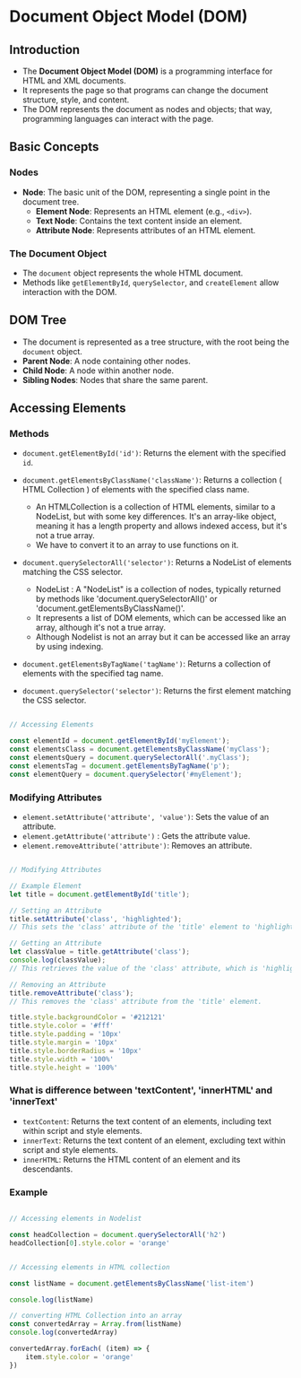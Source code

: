 # Document Object Model (DOM)

## Introduction

- The **Document Object Model (DOM)** is a programming interface for HTML and XML documents.
- It represents the page so that programs can change the document structure, style, and content.
- The DOM represents the document as nodes and objects; that way, programming languages can interact with the page.

## Basic Concepts

### Nodes

- **Node**: The basic unit of the DOM, representing a single point in the document tree.
  - **Element Node**: Represents an HTML element (e.g., `<div>`).
  - **Text Node**: Contains the text content inside an element.
  - **Attribute Node**: Represents attributes of an HTML element.

### The Document Object

- The `document` object represents the whole HTML document.
- Methods like `getElementById`, `querySelector`, and `createElement` allow interaction with the DOM.

## DOM Tree

- The document is represented as a tree structure, with the root being the `document` object.
- **Parent Node**: A node containing other nodes.
- **Child Node**: A node within another node.
- **Sibling Nodes**: Nodes that share the same parent.

## Accessing Elements

### Methods

- `document.getElementById('id')`: Returns the element with the specified `id`.

- `document.getElementsByClassName('className')`: Returns a collection ( HTML Collection ) of elements with the specified class name.
    - An HTMLCollection is a collection of HTML elements, similar to a NodeList, but with some key differences. It's an array-like object, meaning it has a length property and allows indexed access, but it's not a true array.
    - We have to convert it to an array to use functions on it.

- `document.querySelectorAll('selector')`: Returns a NodeList of elements matching the CSS selector.

    - NodeList : A "NodeList" is a collection of nodes, typically returned by methods like 'document.querySelectorAll()' or 'document.getElementsByClassName()'. 
    - It represents a list of DOM elements, which can be accessed like an array, although it's not a true array.
    - Although Nodelist is not an array but it can be accessed like an array by using indexing.

- `document.getElementsByTagName('tagName')`: Returns a collection of elements with the specified tag name.

- `document.querySelector('selector')`: Returns the first element matching the CSS selector.

```javascript

// Accessing Elements

const elementId = document.getElementById('myElement');
const elementsClass = document.getElementsByClassName('myClass');
const elementsQuery = document.querySelectorAll('.myClass');
const elementsTag = document.getElementsByTagName('p');
const elementQuery = document.querySelector('#myElement');

```

### Modifying Attributes

- `element.setAttribute('attribute', 'value')`: Sets the value of an attribute.
- `element.getAttribute('attribute')` : Gets the attribute value.
- `element.removeAttribute('attribute')`: Removes an attribute.


``` javascript 

// Modifying Attributes

// Example Element
let title = document.getElementById('title');

// Setting an Attribute
title.setAttribute('class', 'highlighted'); 
// This sets the 'class' attribute of the 'title' element to 'highlighted'.

// Getting an Attribute
let classValue = title.getAttribute('class'); 
console.log(classValue); 
// This retrieves the value of the 'class' attribute, which is 'highlighted'.

// Removing an Attribute
title.removeAttribute('class'); 
// This removes the 'class' attribute from the 'title' element.

title.style.backgroundColor = '#212121'
title.style.color = '#fff'
title.style.padding = '10px'
title.style.margin = '10px'
title.style.borderRadius = '10px'
title.style.width = '100%'
title.style.height = '100%'

```

### What is difference between 'textContent', 'innerHTML' and 'innerText'

- `textContent`: Returns the text content of an elements, including text within script and style elements.
- `innerText`: Returns the text content of an element, excluding text within script and style elements.
- `innerHTML`: Returns the HTML content of an element and its descendants.




### Example


``` javascript

// Accessing elements in Nodelist

const headCollection = document.querySelectorAll('h2')
headCollection[0].style.color = 'orange'


// Accessing elements in HTML collection

const listName = document.getElementsByClassName('list-item')

console.log(listName)

// converting HTML Collection into an array
const convertedArray = Array.from(listName)
console.log(convertedArray)

convertedArray.forEach( (item) => {
    item.style.color = 'orange'
})

```